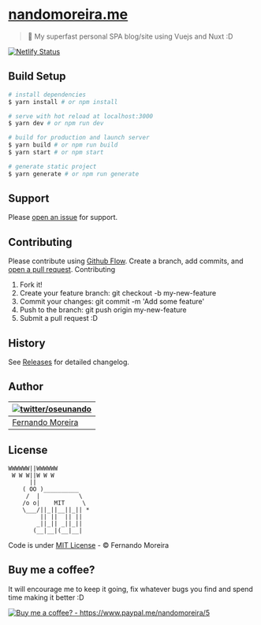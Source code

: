 # [nandomoreira.me](http://nandomoreira.me/)

> 🏃 My superfast personal SPA blog/site using Vuejs and Nuxt :D

[![Netlify Status](https://api.netlify.com/api/v1/badges/b90a4c89-f623-4473-8a9f-d82b764ce9a9/deploy-status)](https://app.netlify.com/sites/nandomoreira/deploys)

## Build Setup

``` bash
# install dependencies
$ yarn install # or npm install

# serve with hot reload at localhost:3000
$ yarn dev # or npm run dev

# build for production and launch server
$ yarn build # or npm run build
$ yarn start # or npm start

# generate static project
$ yarn generate # or npm run generate
```

## Support

Please [open an issue](../../issues/new) for support.

## Contributing

Please contribute using [Github Flow](https://guides.github.com/introduction/flow/). Create a branch, add commits, and [open a pull request](../../compare?expand=1).
Contributing

1. Fork it!
2. Create your feature branch: git checkout -b my-new-feature
3. Commit your changes: git commit -m 'Add some feature'
4. Push to the branch: git push origin my-new-feature
5. Submit a pull request :D

## History

See [Releases](../../releases) for detailed changelog.

## Author

| [![twitter/oseunando](https://avatars6.githubusercontent.com/u/1318271?v=4&s=120)](http://twitter.com/oseunando "Follow @oseunando on Twitter") |
| ----------------------------------------------------------------------------------------------------------------------------------------------- |
| [Fernando Moreira](http://twitter.com/oseunando)                                                                                                |

## License

```
WWWWWW||WWWWWW
 W W W||W W W
      ||
    ( OO )__________
     /  |           \
    /o o|    MIT     \
    \___/||_||__||_|| *
         || ||  || ||
        _||_|| _||_||
       (__|__|(__|__|
```

Code is under [MIT License](/LICENSE) - © Fernando Moreira

## Buy me a coffee?

It will encourage me to keep it going, fix whatever bugs you find and spend time making it better :D

<a href="https://www.paypal.me/nandomoreira/5">
  <img src="https://img.shields.io/badge/Buy%20me%20a%20coffee%3F-US%24%205-blue.svg" alt="Buy me a coffee? - https://www.paypal.me/nandomoreira/5">
</a>
